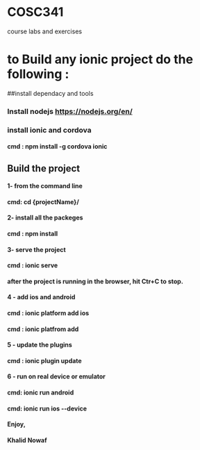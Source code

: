 # COSC341
course labs and exercises 


# to Build any ionic project do the following :

##install dependacy and tools 
### Install nodejs  https://nodejs.org/en/
### install ionic and cordova 
 #### cmd : npm install -g cordova ionic
  
## Build the project
#### 1- from the command line 
####  cmd: cd {projectName}/
#### 2- install all the packeges
#### cmd : npm install
#### 3- serve the project 
####  cmd : ionic serve 
####  after the project is running in the browser, hit Ctr+C to stop.
#### 4 - add ios and android 
#### cmd : ionic platform add ios
#### cmd : ionic platfrom add 

#### 5 - update the plugins
#### cmd : ionic plugin update

#### 6 - run on real device or emulator 
#### cmd: ionic run android 
#### cmd: ionic run ios --device


#### Enjoy,
#### Khalid Nowaf



